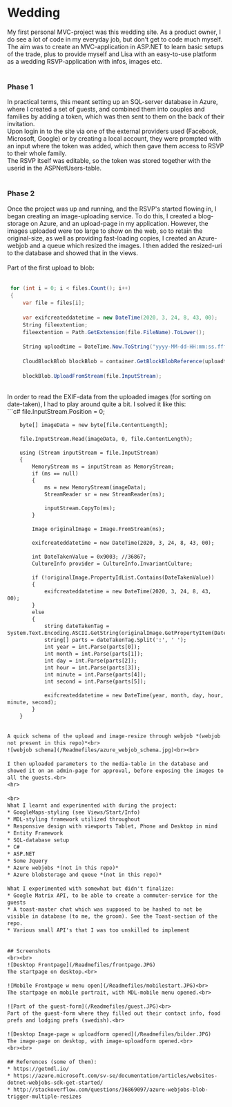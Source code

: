 # Wedding
My first personal MVC-project was this wedding site. 
As a product owner, I do see a lot of code in my everyday job, but don't get to code much myself.<br>
The aim was to create an MVC-application in ASP.NET to learn basic setups of the trade, plus to provide myself and Lisa with an easy-to-use platform as a wedding RSVP-application with infos, images etc.<br><br>

### Phase 1
In practical terms, this meant setting up an SQL-server database in Azure, where I created a set of guests, and combined them into couples and families by adding a token, which was then sent to them on the back of their invitation.<br>
Upon login in to the site via one of the external providers used (Facebook, Microsoft, Google) or by creating a local account, they were prompted with an input where the token was added, which then gave them access to RSVP to their whole family.<br>
The RSVP itself was editable, so the token was stored together with the userid in the ASPNetUsers-table.<br><br>

### Phase 2
Once the project was up and running, and the RSVP's started flowing in, I began creating an image-uploading service. To do this, I created a blog-storage on Azure, and an upload-page in my application. However, the images uploaded were too large to show on the web, so to retain the original-size, as well as providing fast-loading copies, I created an Azure-webjob and a queue which resized the images. I then added the resized-uri to the database and showed that in the views.
<br><br>
Part of the first upload to blob:<br>
```c#
 
 for (int i = 0; i < files.Count(); i++)
 {
     var file = files[i];

     var exifcreateddatetime = new DateTime(2020, 3, 24, 8, 43, 00);
     String fileextention;
     fileextention = Path.GetExtension(file.FileName).ToLower();

     String uploadtime = DateTime.Now.ToString("yyyy-MM-dd-HH:mm:ss.fff");

     CloudBlockBlob blockBlob = container.GetBlockBlobReference(uploadtime + fileextention);

     blockBlob.UploadFromStream(file.InputStream);

```
<br>
In order to read the EXIF-data from the uploaded images (for sorting on date-taken), I had to play around quite a bit. I solved it like this:<br>
```c#
 file.InputStream.Position = 0;

        byte[] imageData = new byte[file.ContentLength];

        file.InputStream.Read(imageData, 0, file.ContentLength);

        using (Stream inputStream = file.InputStream)
        {
            MemoryStream ms = inputStream as MemoryStream;
            if (ms == null)
            {
                ms = new MemoryStream(imageData);
                StreamReader sr = new StreamReader(ms);

                inputStream.CopyTo(ms);
            }

            Image originalImage = Image.FromStream(ms);

            exifcreateddatetime = new DateTime(2020, 3, 24, 8, 43, 00);

            int DateTakenValue = 0x9003; //36867;
            CultureInfo provider = CultureInfo.InvariantCulture;

            if (!originalImage.PropertyIdList.Contains(DateTakenValue))
            {
                exifcreateddatetime = new DateTime(2020, 3, 24, 8, 43, 00);
            }
            else
            {
                string dateTakenTag = System.Text.Encoding.ASCII.GetString(originalImage.GetPropertyItem(DateTakenValue).Value);
                string[] parts = dateTakenTag.Split(':', ' ');
                int year = int.Parse(parts[0]);
                int month = int.Parse(parts[1]);
                int day = int.Parse(parts[2]);
                int hour = int.Parse(parts[3]);
                int minute = int.Parse(parts[4]);
                int second = int.Parse(parts[5]);

                exifcreateddatetime = new DateTime(year, month, day, hour, minute, second);
            }
        }

```

A quick schema of the upload and image-resize through webjob *(webjob not present in this repo)*<br>
![webjob schema](/Readmefiles/azure_webjob_schema.jpg)<br><br>

I then uploaded parameters to the media-table in the database and showed it on an admin-page for approval, before exposing the images to all the guests.<br>
<hr>

<br>
What I learnt and experimented with during the project:
* GoogleMaps-styling (see Views/Start/Info)
* MDL-styling framework utilized throughout
* Responsive design with viewports Tablet, Phone and Desktop in mind
* Entity Framework
* SQL-database setup
* C#
* ASP.NET
* Some Jquery
* Azure webjobs *(not in this repo)*
* Azure blobstorage and queue *(not in this repo)*

What I experimented with somewhat but didn't finalize:
* Google Matrix API, to be able to create a commuter-service for the guests
* A toast-master chat which was supposed to be hashed to not be visible in database (to me, the groom). See the Toast-section of the repo.
* Various small API's that I was too unskilled to implement


## Screenshots
<br><br>
![Desktop Frontpage](/Readmefiles/frontpage.JPG)
The startpage on desktop.<br>

![Mobile Frontpage w menu open](/Readmefiles/mobilestart.JPG)<br>
The startpage on mobile portrait, with MDL-mobile menu opened.<br>

![Part of the guest-form](/Readmefiles/guest.JPG)<br>
Part of the guest-form where they filled out their contact info, food prefs and lodging prefs (swedish).<br>

![Desktop Image-page w uploadform opened](/Readmefiles/bilder.JPG)
The image-page on desktop, with image-uploadform opened.<br>
<br><br>

## References (some of them):
* https://getmdl.io/
* https://azure.microsoft.com/sv-se/documentation/articles/websites-dotnet-webjobs-sdk-get-started/
* http://stackoverflow.com/questions/36869097/azure-webjobs-blob-trigger-multiple-resizes
